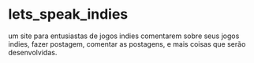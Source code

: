 # lets_speak_indies
um site para entusiastas de jogos indies comentarem sobre seus jogos indies, fazer postagem, comentar as postagens, e mais coisas que serão desenvolvidas.
